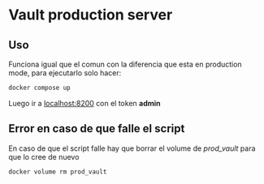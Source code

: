 # Vault production server

## Uso

Funciona igual que el comun con la diferencia que esta en production mode, para ejecutarlo solo hacer:

```bash
docker compose up
```

Luego ir a [localhost:8200](http://127.0.0.1:8200) con el token **admin**

## Error en caso de que falle el script

En caso de que el script falle hay que borrar el volume de *prod_vault* para que lo cree de nuevo

```bash
docker volume rm prod_vault
```
